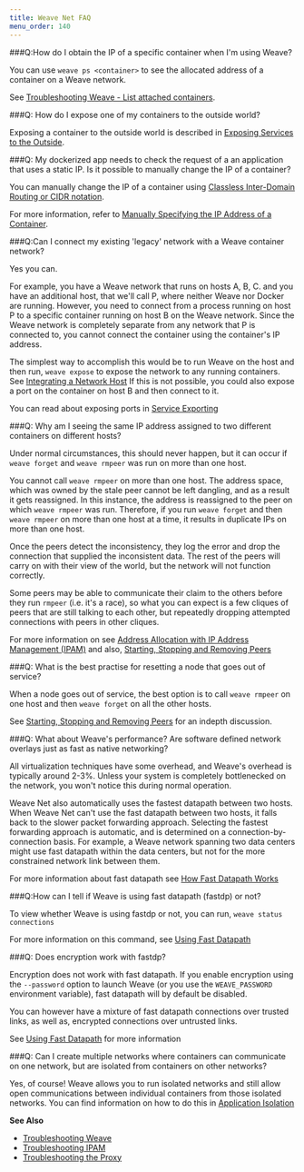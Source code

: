 ```yaml
---
title: Weave Net FAQ
menu_order: 140
---
```




###Q:How do I obtain the IP of a specific container when I'm using Weave?

You can use `weave ps <container>` to see the allocated address of a container on a Weave network.  

See [Troubleshooting Weave - List attached containers](/site/troubleshooting.md#list-attached-containers).


###Q: How do I expose one of my containers to the outside world?

Exposing a container to the outside world is described in [Exposing Services to the Outside](/site/using-weave/service-export.md).


###Q: My dockerized app needs to check the request of a an application that uses a static IP. Is it possible to manually change the IP of a container?


You can manually change the IP of a container using [Classless Inter-Domain Routing or CIDR notation](https://en.wikipedia.org/wiki/Classless_Inter-Domain_Routing). 

For more information, refer to [Manually Specifying the IP Address of a Container](/site/using-weave/manual-ip-address.md). 


###Q:Can I connect my existing 'legacy' network with a Weave container network?

Yes you can. 

For example, you have a Weave network that runs on hosts A, B, C. and you have an additional host, that we'll call P, where neither Weave nor Docker are running.  However, you need to connect from a process running on host P to a specific container running on host B on the Weave network.  Since the Weave network is completely separate from any network that P is connected to, you cannot connect the container using the container's IP address. 

The simplest way to accomplish this would be to run Weave on the host and then run, `weave expose` to expose the network to any running containers.  See [Integrating a Network Host](/site/using-weave/host-network-integration.md) If this is not possible, you could also  expose a port on the container on host B and then connect to it. 

You can read about exposing ports in [Service Exporting](/site/using-weave/service-export.md)


###Q: Why am I seeing the same IP address assigned to two different containers on different hosts?

Under normal circumstances, this should never happen, but it can occur if  `weave forget` and `weave rmpeer` was run on more than one host. 

You cannot call `weave rmpeer` on more than one host. The address space, which was owned by the stale peer cannot be left dangling, and as a result it gets reassigned. In this instance, the address is reassigned to the peer on which `weave rmpeer` was run. Therefore, if you run `weave forget` and then `weave rmpeer` on more than one host at a time, it results in duplicate IPs on more than one host.

Once the peers detect the inconsistency, they log the error and drop the connection that supplied the inconsistent data. The rest of the peers will carry on with their view of the world, but the network will not function correctly.

Some peers may be able to communicate their claim to the others before they run `rmpeer` (i.e. it's a race), so what you can expect is a few cliques of peers that are still talking to each other, but repeatedly dropping attempted connections with peers in other cliques.

For more information on see [Address Allocation with IP Address Management (IPAM)](/site/ipam.md) and also, [Starting, Stopping and Removing Peers](/site/ipam/stop-remove-peers-ipam.md)


###Q: What is the best practise for resetting a node that goes out of service?

When a node goes out of service, the best option is to call `weave rmpeer` on one host and then `weave forget` on all the other hosts.

See [Starting, Stopping and Removing Peers](/site/ipam/stop-remove-peers-ipam.md) for an indepth discussion.


###Q: What about Weave's performance? Are software defined network overlays just as fast as native networking?

All virtualization techniques have some overhead, and Weave's overhead is typically around 2-3%. Unless your system is completely bottlenecked on the network, you won't notice this during normal operation. 

Weave Net also automatically uses the fastest datapath between two hosts. When Weave Net can't use the fast datapath between two hosts, it falls back to the slower packet forwarding approach. Selecting the fastest forwarding approach is automatic, and is determined on a connection-by-connection basis. For example, a Weave network spanning two data centers might use fast datapath within the data centers, but not for the more constrained network link between them.

For more information about fast datapath see [How Fast Datapath Works](/site/fastdp/fastdp-how-it-works.md)


###Q:How can I tell if Weave is using fast datapath (fastdp) or not?

To view whether Weave is using fastdp or not, you can run, `weave status connections`

For more information on this command, see [Using Fast Datapath](/site/fastdp.md)


###Q: Does encryption work with fastdp?

Encryption does not work with fast datapath. If you enable encryption using the `--password` option to launch Weave (or you use the `WEAVE_PASSWORD` environment variable), fast datapath will by default be disabled. 

You can however have a mixture of fast datapath connections over trusted links, as well as, encrypted connections over untrusted links.

See [Using Fast Datapath](/site/fastdp.md) for more information

###Q: Can I create multiple networks where containers can communicate on one network, but are isolated from containers on other networks?

Yes, of course!  Weave allows you to run isolated networks and still allow open communications between individual containers from those isolated networks. You can find information on how to do this in [Application Isolation](/site/using-weave/application-isolation.md)


**See Also**

 * [Troubleshooting Weave](/site/troublehooting.md)
 * [Troubleshooting IPAM](/site/ipam.md)
 * [Troubleshooting the Proxy](/site/weave-docker-api/using-proxy.md)
 
